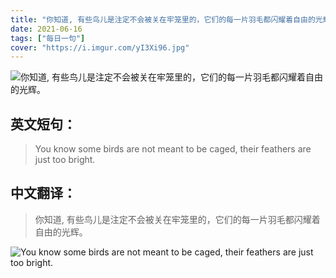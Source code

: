 ```yaml
---
title: "你知道, 有些鸟儿是注定不会被关在牢笼里的，它们的每一片羽毛都闪耀着自由的光辉。"
date: 2021-06-16
tags: ["每日一句"]
cover: "https://i.imgur.com/yI3Xi96.jpg"
---
```


![你知道, 有些鸟儿是注定不会被关在牢笼里的，它们的每一片羽毛都闪耀着自由的光辉。](https://i.imgur.com/ff5Zzz8.jpg)

## 英文短句：
> You know some birds are not meant to be caged, their feathers are just too bright.

<!--more-->

## 中文翻译：
> 你知道, 有些鸟儿是注定不会被关在牢笼里的，它们的每一片羽毛都闪耀着自由的光辉。

![You know some birds are not meant to be caged, their feathers are just too bright.](https://i.imgur.com/uyUXv6x.jpg)

